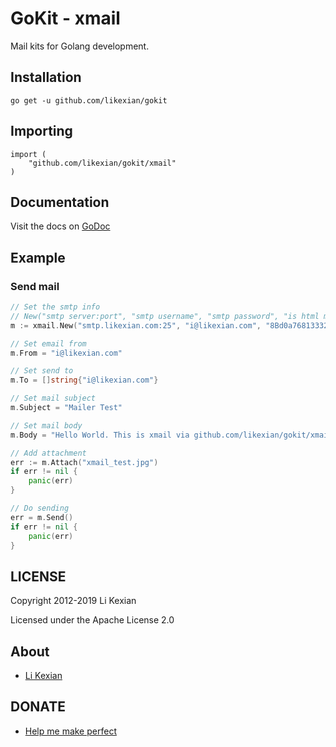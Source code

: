 # GoKit - xmail

Mail kits for Golang development.

## Installation

    go get -u github.com/likexian/gokit

## Importing

    import (
        "github.com/likexian/gokit/xmail"
    )

## Documentation

Visit the docs on [GoDoc](https://godoc.org/github.com/likexian/gokit/xmail)

## Example

### Send mail

```go
// Set the smtp info
// New("smtp server:port", "smtp username", "smtp password", "is html mail")
m := xmail.New("smtp.likexian.com:25", "i@likexian.com", "8Bd0a7681333214", true)

// Set email from
m.From = "i@likexian.com"

// Set send to
m.To = []string{"i@likexian.com"}

// Set mail subject
m.Subject = "Mailer Test"

// Set mail body
m.Body = "Hello World. This is xmail via github.com/likexian/gokit/xmail.<br /><img src=\"cid:xmail_test.jpg\" />"

// Add attachment
err := m.Attach("xmail_test.jpg")
if err != nil {
    panic(err)
}

// Do sending
err = m.Send()
if err != nil {
    panic(err)
}
```

## LICENSE

Copyright 2012-2019 Li Kexian

Licensed under the Apache License 2.0

## About

- [Li Kexian](https://www.likexian.com/)

## DONATE

- [Help me make perfect](https://www.likexian.com/donate/)
